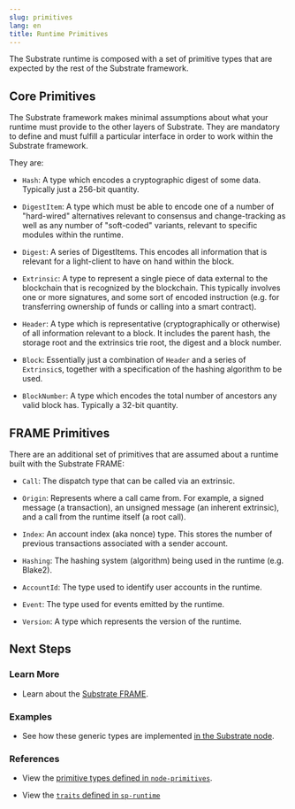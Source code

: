 ```yaml
---
slug: primitives
lang: en
title: Runtime Primitives
---
```


The Substrate runtime is composed with a set of primitive types that are expected by the rest of the
Substrate framework.

## Core Primitives

The Substrate framework makes minimal assumptions about what your runtime must provide to the other
layers of Substrate. They are mandatory to define and must fulfill a particular interface in order
to work within the Substrate framework.

They are:

- `Hash`: A type which encodes a cryptographic digest of some data. Typically just a 256-bit
  quantity.

- `DigestItem`: A type which must be able to encode one of a number of "hard-wired" alternatives
  relevant to consensus and change-tracking as well as any number of "soft-coded" variants, relevant
  to specific modules within the runtime.

- `Digest`: A series of DigestItems. This encodes all information that is relevant for a
  light-client to have on hand within the block.

- `Extrinsic`: A type to represent a single piece of data external to the blockchain that is
  recognized by the blockchain. This typically involves one or more signatures, and some sort of
  encoded instruction (e.g. for transferring ownership of funds or calling into a smart contract).

- `Header`: A type which is representative (cryptographically or otherwise) of all information
  relevant to a block. It includes the parent hash, the storage root and the extrinsics trie root,
  the digest and a block number.

- `Block`: Essentially just a combination of `Header` and a series of `Extrinsic`s, together with a
  specification of the hashing algorithm to be used.

- `BlockNumber`: A type which encodes the total number of ancestors any valid block has. Typically a
  32-bit quantity.

## FRAME Primitives

There are an additional set of primitives that are assumed about a runtime built with the Substrate FRAME:

* `Call`: The dispatch type that can be called via an extrinsic.

* `Origin`: Represents where a call came from. For example, a signed message (a transaction), an
  unsigned message (an inherent extrinsic), and a call from the runtime itself (a root call).

* `Index`: An account index (aka nonce) type. This stores the number of previous transactions
  associated with a sender account.

* `Hashing`: The hashing system (algorithm) being used in the runtime (e.g. Blake2).

* `AccountId`: The type used to identify user accounts in the runtime.

* `Event`: The type used for events emitted by the runtime.

* `Version`: A type which represents the version of the runtime.

## Next Steps

### Learn More

- Learn about the [Substrate FRAME](frame).

### Examples

- See how these generic types are implemented [in the Substrate
  node](https://github.com/paritytech/substrate/blob/master/bin/node/runtime/src/lib.rs).

### References

- View the [primitive types defined in
  `node-primitives`](https://substrate.dev/rustdocs/master/node_primitives/index.html).
  
- View the [`traits` defined in `sp-runtime`](https://substrate.dev/rustdocs/master/sp_runtime/traits/index.html)
